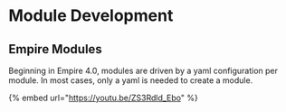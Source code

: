 # Module Development

## Empire Modules

Beginning in Empire 4.0, modules are driven by a yaml configuration per module. In most cases, only a yaml is needed to create a module.

{% embed url="https://youtu.be/ZS3Rdld_Ebo" %}
